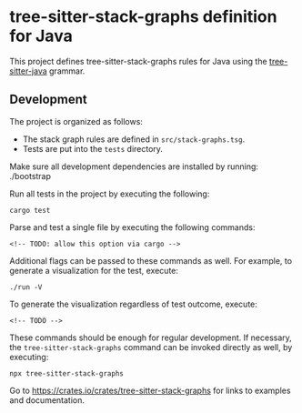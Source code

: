 # tree-sitter-stack-graphs definition for Java

This project defines tree-sitter-stack-graphs rules for Java using the [tree-sitter-java](https://www.npmjs.com/package/tree-sitter-java) grammar.

## Development

The project is organized as follows:

- The stack graph rules are defined in `src/stack-graphs.tsg`.
- Tests are put into the `tests` directory.

Make sure all development dependencies are installed by running:
    ./bootstrap

Run all tests in the project by executing the following:

    cargo test

Parse and test a single file by executing the following commands:

    <!-- TODO: allow this option via cargo -->

Additional flags can be passed to these commands as well. For example, to generate a visualization for the test, execute:

    ./run -V

To generate the visualization regardless of test outcome, execute:

    <!-- TODO -->

These commands should be enough for regular development. If necessary, the `tree-sitter-stack-graphs` command can be invoked directly as well, by executing:

    npx tree-sitter-stack-graphs

Go to https://crates.io/crates/tree-sitter-stack-graphs for links to examples and documentation.
